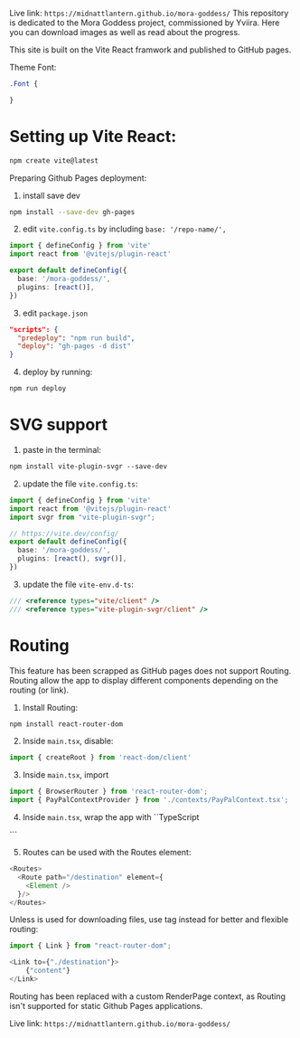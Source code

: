 Live link: `https://midnattlantern.github.io/mora-goddess/`
This repository is dedicated to the Mora Goddess project, commissioned by Yviira. Here you can download images as well as read about the progress.

This site is built on the Vite React framwork and published to GitHub pages.

Theme Font: 
```css
.Font {

}
```


Setting up Vite React:
===
``` zsh
npm create vite@latest
```

Preparing Github Pages deployment:
1. install save dev
``` zsh
npm install --save-dev gh-pages
```

2. edit `vite.config.ts` by including `base: '/repo-name/',`
```ts
import { defineConfig } from 'vite'
import react from '@vitejs/plugin-react'

export default defineConfig({
  base: '/mora-goddess/',
  plugins: [react()],
})

```

3. edit `package.json`
```json
"scripts": {
  "predeploy": "npm run build",
  "deploy": "gh-pages -d dist"
}
```

4. deploy by running:
```zsh
npm run deploy
```


SVG support
===
1. paste in the terminal:
```svg
npm install vite-plugin-svgr --save-dev
```

2. update the file `vite.config.ts`:
```TypeScript
import { defineConfig } from 'vite'
import react from '@vitejs/plugin-react'
import svgr from "vite-plugin-svgr";

// https://vite.dev/config/
export default defineConfig({
  base: '/mora-goddess/',
  plugins: [react(), svgr()],
})
```

3. update the file `vite-env.d-ts`:
```TypeScript
/// <reference types="vite/client" />
/// <reference types="vite-plugin-svgr/client" />
```


Routing
===
This feature has been scrapped as GitHub pages does not support Routing.
Routing allow the app to display different components depending on the routing (or link).

1. Install Routing:
```zsh
npm install react-router-dom
```

2. Inside `main.tsx`, disable:
```TypeScript
import { createRoot } from 'react-dom/client'
```

3. Inside `main.tsx`, import
```TypeScript
import { BrowserRouter } from 'react-router-dom';
import { PayPalContextProvider } from './contexts/PayPalContext.tsx';
```

4. Inside `main.tsx`, wrap the app with
``TypeScript
<BrowserRouter>
  <App />
</BrowserRouter>
```

5. Routes can be used with the Routes element:
```TypeScript
<Routes>
  <Route path="/destination" element={
    <Element />
  }/>
</Routes>
```

Unless <a> is used for downloading files, use <Link> tag instead for better and flexible routing:
```TypeScript
import { Link } from "react-router-dom";
```
```TypeScript
<Link to={"./destination"}>
    {"content"}
</Link>
```

Routing has been replaced with a custom RenderPage context, as Routing isn't supported for static Github Pages applications.


Live link: `https://midnattlantern.github.io/mora-goddess/`